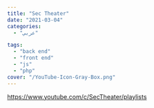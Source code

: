 ```yaml
---
title: "Sec Theater"
date: "2021-03-04"
categories:
  - "عربي"

tags:
  - "back end"
  - "front end"
  - "js"
  - "php"
cover: "/YouTube-Icon-Gray-Box.png"
---
```


https://www.youtube.com/c/SecTheater/playlists
